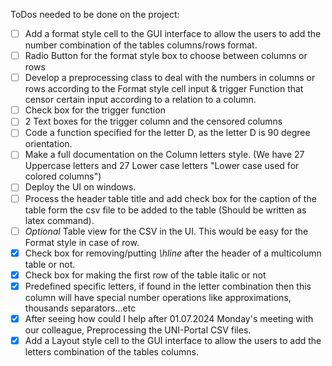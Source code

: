 ToDos needed to be done on the project:
- [ ] Add a format style cell to the GUI interface to allow the users to add the number combination of the tables columns/rows format.
- [ ] Radio Button for the format style box to choose between columns or rows
- [ ] Develop a preprocessing class to deal with the numbers in columns or rows according to the Format style cell input & trigger Function that censor certain input according to a relation to a column.
- [ ] Check box for the trigger function 
- [ ] 2 Text boxes for the trigger column and the censored columns
- [ ] Code a function specified for the letter D, as the letter D is 90 degree orientation.
- [ ] Make a full documentation on the Column letters style. (We have 27 Uppercase letters and 27 Lower case letters "Lower case used for colored columns")
- [ ] Deploy the UI on windows.
- [ ] Process the header table title and add check box for the caption of the table form the csv file to be added to the table (Should be written as latex command).
- [ ] _Optional_ Table view for the CSV in the UI. This would be easy for the Format style in  case of row.
- [x] Check box for removing/putting _\hline_ after the header of a multicolumn table or not.
- [x] Check box for making the first row of the table italic or not
- [x] Predefined specific letters, if found in the letter combination then this column will have special number operations like approximations, thousands separators...etc
- [x] After seeing how could I help after 01.07.2024 Monday's meeting with our colleague, Preprocessing the UNI-Portal CSV files.
- [x] Add a Layout style cell to the GUI interface to allow the users to add the letters combination of the tables columns.
